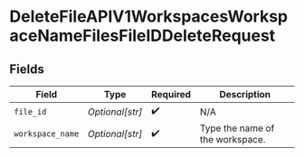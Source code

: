 # DeleteFileAPIV1WorkspacesWorkspaceNameFilesFileIDDeleteRequest


## Fields

| Field                           | Type                            | Required                        | Description                     |
| ------------------------------- | ------------------------------- | ------------------------------- | ------------------------------- |
| `file_id`                       | *Optional[str]*                 | :heavy_check_mark:              | N/A                             |
| `workspace_name`                | *Optional[str]*                 | :heavy_check_mark:              | Type the name of the workspace. |